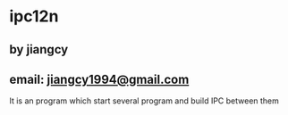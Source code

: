 # ipc12n
## by jiangcy
## email: jiangcy1994@gmail.com
It is an program which start several program and build IPC between them
